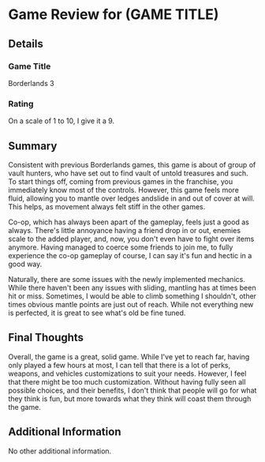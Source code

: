 # Game Review for (GAME TITLE)

## Details

### Game Title
Borderlands 3

### Rating
On a scale of 1 to 10, I give it a 9.

## Summary
Consistent with previous Borderlands games, this game is about of group of vault hunters, who have set out to find vault of untold treasures and such. To start things off, coming from previous games in the franchise, you immediately know most of the controls. However, this game feels more fluid, allowing you to mantle over ledges andslide in and out of cover at will. This helps, as movement always felt stiff in the other games.

Co-op, which has always been apart of the gameplay, feels just a good as always. There's little annoyance having a friend drop in or out, enemies scale to the added player, and, now, you don't even have to fight over items anymore. Having managed to coerce some friends to join me, to fully experience the co-op gameplay of course, I can say it's fun and hectic in a good way.

Naturally, there are some issues with the newly implemented mechanics. While there haven't been any issues with sliding, mantling has at times been hit or miss. Sometimes, I would be able to climb something I shouldn't, other times obvious mantle points are just out of reach. While not everything new is perfected, it is great to see what's old be fine tuned.

## Final Thoughts
Overall, the game is a great, solid game. While I've yet to reach far, having only played a few hours at most, I can tell that there is a lot of perks, weapons, and vehicles customizations to suit your needs. However, I feel that there might be too much customization. Without having fully seen all possible choices, and their benefits, I don't think that people will go for what they think is fun, but more towards what they think will coast them through the game.

## Additional Information
No other additional information.
